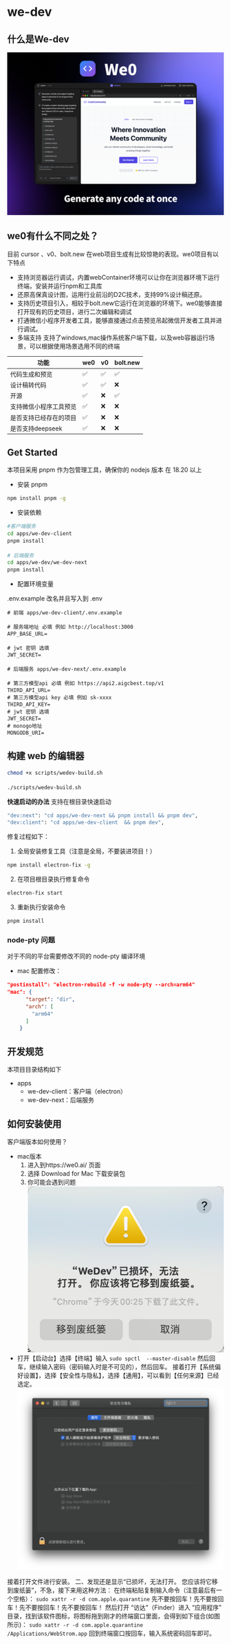 # we-dev
## 什么是We-dev


![alt text](image-1.png)

## we0有什么不同之处？
目前 cursor 、v0、bolt.new 在web项目生成有比较惊艳的表现。we0项目有以下特点
- 支持浏览器运行调试，内置webContainer环境可以让你在浏览器环境下运行终端，安装并运行npm和工具库
-  还原高保真设计图，运用行业前沿的D2C技术，支持99%设计稿还原。
- 支持历史项目引入，相较于bolt.new它运行在浏览器的环境下。we0能够直接打开现有的历史项目，进行二次编辑和调试
- 打通微信小程序开发者工具，能够直接通过点击预览吊起微信开发者工具并进行调试。
- 多端支持 支持了windows,mac操作系统客户端下载，以及web容器运行场景，可以根据使用场景选用不同的终端


| 功能 | we0 | v0 | bolt.new | 
|---|---|---|---| 
| 代码生成和预览 | ✅ | ✅ | ✅ | 
| 设计稿转代码 | ✅ | ✅ | ❌ | 
| 开源 | ✅ | ❌ | ✅ | 
| 支持微信小程序工具预览 | ✅ | ❌ | ❌ | 
| 是否支持已经存在的项目 | ✅ | ❌ | ❌ | 
| 是否支持deepseek | ✅ | ❌ | ❌ |



## Get Started

本项目采用 pnpm 作为包管理工具，确保你的 nodejs 版本 在 18.20 以上

- 安装 pnpm

```bash
npm install pnpm -g
```
- 安装依赖

```bash
#客户端服务
cd apps/we-dev-client
pnpm install

# 后端服务
cd apps/we-dev/we-dev-next
pnpm install

```
- 配置环境变量

.env.example 改名并且写入到 .env
``` shell
# 前端 apps/we-dev-client/.env.example 

# 服务端地址 必填 例如 http://localhost:3000
APP_BASE_URL=

# jwt 密钥 选填 
JWT_SECRET=

# 后端服务 apps/we-dev-next/.env.example

# 第三方模型api 必填 例如 https://api2.aigcbest.top/v1
THIRD_API_URL=
# 第三方模型api key 必填 例如 sk-xxxx
THIRD_API_KEY=
# jwt 密钥 选填 
JWT_SECRET=
# monogo地址
MONGODB_URI= 
```


## 构建 web 的编辑器

```bash
chmod +x scripts/wedev-build.sh

./scripts/wedev-build.sh
```

**快速启动的办法**
支持在根目录快速启动

```bash
"dev:next": "cd apps/we-dev-next && pnpm install && pnpm dev",
"dev:client": "cd apps/we-dev-client  && pnpm dev",
```



修复过程如下：

1. 全局安装修复工具（注意是全局，不要装进项目！）

```bash
npm install electron-fix -g
```

2. 在项目根目录执行修复命令

```bash
electron-fix start
```

3. 重新执行安装命令

```bash
pnpm install
```

### node-pty 问题

对于不同的平台需要修改不同的 node-pty 编译环境

- mac 配置修改：

```json
"postinstall": "electron-rebuild -f -w node-pty --arch=arm64"
"mac": {
      "target": "dir",
      "arch": [
        "arm64"
      ]
    }
```


## 开发规范

本项目目录结构如下

- apps
  - we-dev-client：客户端（electron）
  - we-dev-next：后端服务




## 如何安装使用 
客户端版本如何使用？
- mac版本
  1. 进入到https://we0.ai/ 页面
  2. 选择 Download for Mac 下载安装包
  3. 你可能会遇到问题
![alt text](image-2.png)
- 打开【启动台】选择【终端】输入
`sudo spctl  --master-disable` 
然后回车，继续输入密码（密码输入时是不可见的），然后回车。
接着打开【系统偏好设置】，选择【安全性与隐私】，选择【通用】，可以看到【任何来源】已经选定。
![alt text](image-3.png)

接着打开文件进行安装。
二、发现还是显示“已损坏，无法打开。 您应该将它移到废纸篓”，不急，接下来用这种方法：
在终端粘贴复制输入命令（注意最后有一个空格）：
`sudo xattr -r -d com.apple.quarantine`
先不要按回车！先不要按回车！先不要按回车！先不要按回车！
然后打开 “访达”（Finder）进入 “应用程序” 目录，找到该软件图标，将图标拖到刚才的终端窗口里面，会得到如下组合(如图所示)：
`sudo xattr -r -d com.apple.quarantine /Applications/WebStrom.app`
回到终端窗口按回车，输入系统密码回车即可。
